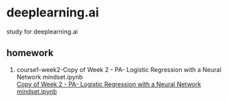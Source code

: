# deeplearning.ai
study for deeplearning.ai

## homework

1. course1-week2-Copy of Week 2 - PA- Logistic Regression with a Neural Network mindset.ipynb<br/>
[Copy of Week 2 - PA- Logistic Regression with a Neural Network mindset.ipynb](https://colab.research.google.com/drive/1ZqIj98XZVGdTgZQi-Sw-99QO2DSl4lj1#scrollTo=JBmZO_UBSl_H)
